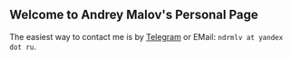 ## Welcome to Andrey Malov's Personal Page

The easiest way to contact me is by [Telegram](t.me/andreymlv) or EMail: `ndrmlv at yandex dot ru`.
